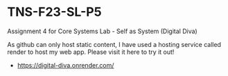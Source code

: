 # TNS-F23-SL-P5
Assignment 4 for Core Systems Lab - Self as System (Digital Diva)

As github can only host static content, I have used a hosting service called render to host my web app. Please visit it here to try it out!
- https://digital-diva.onrender.com/
